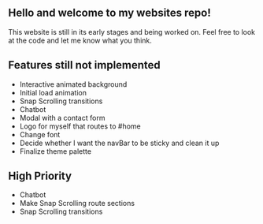 ## Hello and welcome to my websites repo!
This website is still in its early stages and being worked on. Feel free to look at the code and let me know what you think.

## Features still not implemented

- Interactive animated background
- Initial load animation
- Snap Scrolling transitions
- Chatbot
- Modal with a contact form
- Logo for myself that routes to #home
- Change font
- Decide whether I want the navBar to be sticky and clean it up
- Finalize theme palette

## High Priority

- Chatbot
- Make Snap Scrolling route sections
- Snap Scrolling transitions
